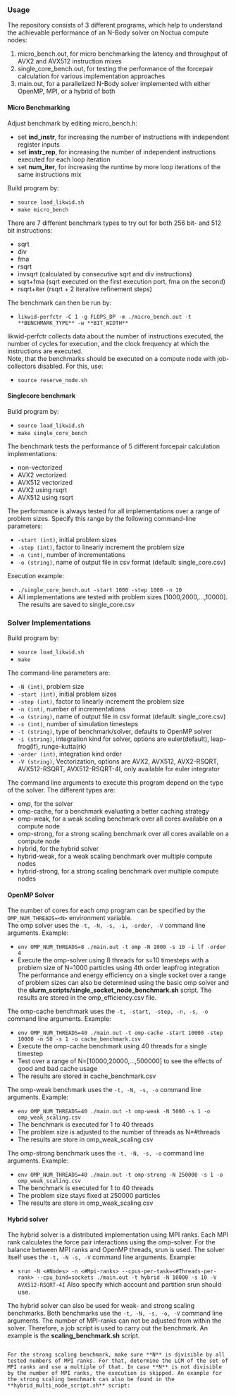 ### Usage

The repository consists of 3 different programs, which help to understand the achievable performance of an N-Body solver on Noctua compute nodes:
1. micro_bench.out, for micro benchmarking the latency and throughput of AVX2 and AVX512 instruction mixes
2. single_core_bench.out, for testing the performance of the forcepair calculation for various implementation approaches
3. main.out, for a parallelized N-Body solver implemented with either OpenMP, MPI, or a hybrid of both

#### Micro Benchmarking

Adjust benchmark by editing micro_bench.h:
- set **ind_instr**, for increasing the number of instructions with independent register inputs
- set **instr_rep**, for increasing the number of independent instructions executed for each loop iteration
- set **num_iter**, for increasing the runtime by more loop iterations of the same instructions mix

Build program by:
- ```source load_likwid.sh```
- ```make micro_bench```



There are 7 different benchmark types to try out for both 256 bit- and 512 bit instructions:
- sqrt
- div
- fma
- rsqrt 
- invsqrt (calculated by consecutive sqrt and div instructions)
- sqrt+fma (sqrt executed on the first execution port, fma on the second)
- rsqrt+iter (rsqrt + 2 iterative refinement steps)

The benchmark can then be run by:
- ```likwid-perfctr -C 1 -g FLOPS_DP -m ./micro_bench.out -t **BENCHMARK_TYPE** -w **BIT_WIDTH**```

likwid-perfctr collects data about the number of instructions executed, the number of cycles for execution, and the clock frequency at which the instructions are executed.   
Note, that the benchmarks should be executed on a compute node with job-collectors disabled. For this, use:
- ```source reserve_node.sh```

#### Singlecore benchmark

Build program by:
- ```source load_likwid.sh```
- ```make single_core_bench```

The benchmark tests the performance of 5 different forcepair calculation implementations:
- non-vectorized
- AVX2 vectorized
- AVX512 vectorized
- AVX2 using rsqrt
- AVX512 using rsqrt

The performance is always tested for all implementations over a range of problem sizes. Specify this range by the following command-line parameters:
- ```-start (int)```, initial problem sizes
- ```-step (int)```, factor to linearly increment the problem size
- ```-n (int)```, number of incrementations
- ```-o (string)```, name of output file in csv format (default: single_core.csv)

Execution example:
- ```./single_core_bench.out -start 1000 -step 1000 -n 10```
- All implementations are tested with problem sizes [1000,2000,...,10000]. The results are saved to single_core.csv

### Solver Implementations

Build program by:
- ```source load_likwid.sh```
- ```make```

The command-line parameters are:
- ```-N (int)```, problem size
- ```-start (int)```, initial problem sizes
- ```-step (int)```, factor to linearly increment the problem size
- ```-n (int)```, number of incrementations
- ```-o (string)```, name of output file in csv format (default: single_core.csv)
- ```-s (int)```, number of simulation timesteps
- ```-t (string)```, type of benchmark/solver, defaults to OpenMP solver
- ```-i (string)```, integration kind for solver, options are euler(default), leap-frog(lf), runge-kutta(rk)
- ```-order (int)```, integration kind order
- ```-V (string)```, Vectorization, options are AVX2, AVX512, AVX2-RSQRT, AVX512-RSQRT, AVX512-RSQRT-4I, only available for euler integrator

The command line arguments to execute this program depend on the type of the solver. The different types are:
- omp, for the solver
- omp-cache, for a benchmark evaluating a better caching strategy 
- omp-weak, for a weak scaling benchmark over all cores available on a compute node
- omp-strong, for a strong scaling benchmark over all cores available on a compute node
- hybrid, for the hybrid solver
- hybrid-weak, for a weak scaling benchmark over multiple compute nodes
- hybrid-strong, for a strong scaling benchmark over multiple compute nodes

#### OpenMP Solver

The number of cores for each omp program can be specified by the ```OMP_NUM_THREADS=<N>``` environment variable.  
The omp solver uses the ```-t, -N, -s, -i, -order, -V``` command line arguments. 
Example:
- ```env OMP_NUM_THREADS=8 ./main.out -t omp -N 1000 -s 10 -i lf -order 4```
- Execute the omp-solver using 8 threads for s=10 timesteps with a problem size of N=1000 particles using 4th order leapfrog integration   
The performance and energy efficiency on a single socket over a range of problem sizes can also be determined using the basic omp solver and the **slurm_scripts/single_socket_node_benchmark.sh** script. The results are stored in the omp_efficiency.csv file.

The omp-cache benchmark uses the ```-t, -start, -step, -n, -s, -o``` command line arguments. 
Example:
- ```env OMP_NUM_THREADS=40 ./main.out -t omp-cache -start 10000 -step 10000 -n 50 -s 1 -o cache_benchmark.csv```
- Execute the omp-cache benchmark using 40 threads for a single timestep
- Test over a range of N=[10000,20000,...,500000] to see the effects of good and bad cache usage
- The results are stored in cache_benchmark.csv

The omp-weak benchmark uses the ```-t, -N, -s, -o``` command line arguments.
Example:
- ```env OMP_NUM_THREADS=40 ./main.out -t omp-weak -N 5000 -s 1 -o omp_weak_scaling.csv```
- The benchmark is executed for 1 to 40 threads
- The problem size is adjusted to the number of threads as N*#threads
- The results are store in omp_weak_scaling.csv

The omp-strong benchmark uses the ```-t, -N, -s, -o``` command line arguments.
Example:
- ```env OMP_NUM_THREADS=40 ./main.out -t omp-strong -N 250000 -s 1 -o omp_weak_scaling.csv```
- The benchmark is executed for 1 to 40 threads
- The problem size stays fixed at 250000 particles
- The results are store in omp_weak_scaling.csv

#### Hybrid solver

The hybrid solver is a distributed implementation using MPI ranks. Each MPI rank calculates the force pair interactions using the omp-solver. For the balance between MPI ranks and OpenMP threads, srun is used. The solver itself uses the ```-t, -N -s, -V``` command line arguments. Example:
- ```srun -N <#Nodes> -n <#Mpi-ranks> --cpus-per-task=<#Threads-per-rank> --cpu_bind=sockets ./main.out -t hybrid -N 10000 -s 10 -V AVX512-RSQRT-4I```
Also specify which account and partition srun should use.

The hybrid solver can also be used for weak- and strong scaling benchmarks. Both benchmarks use the ```-t, -N, -s, -o, -V``` command line arguments. The number of MPI-ranks can not be adjusted from within the solver. Therefore, a job script is used to carry out the benchmark. An example is the **scaling_benchmark.sh** script.
```

For the strong scaling benchmark, make sure **N** is divisible by all tested numbers of MPI ranks. For that, determine the LCM of the set of MPI ranks and use a multiple of that. In case **N** is not divisible by the number of MPI ranks, the execution is skipped. An example for the strong scaling benchmark can also be found in the **hybrid_multi_node_script.sh** script:
```



